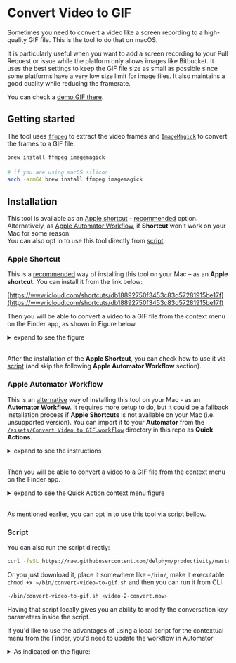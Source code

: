 # Convert Video to GIF

Sometimes you need to convert a video like a screen recording to a high-quality GIF file. This is the tool to do that on macOS.

It is particularly useful when you want to add a screen recording to your Pull Request or issue while the platform only allows images like Bitbucket.
It uses the best settings to keep the GIF file size as small as possible since some platforms have a very low size limit for image files. It also maintains a good quality while reducing the framerate.

You can check a [demo GIF there](https://github.com/friedrith/productivity/assets/4005226/e752691e-03d9-4a2e-9232-71f814e56b3c).

## Getting started

The tool uses [`ffmpeg`](https://ffmpeg.org/) to extract the video frames and [`ImageMagick`](https://imagemagick.org/) to convert the frames to a GIF file.

```bash
brew install ffmpeg imagemagick

# if you are using macOS silicon
arch -arm64 brew install ffmpeg imagemagick
```

## Installation
This tool is available as an [Apple shortcut](#apple-shortcut) - <ins>recommended</ins> option.<br>
Alternatively, as [Apple Automator Workflow](#apple-automator-workflow), if **Shortcut** won't work on your Mac for some reason.<br>
You can also opt in to use this tool directly from [script](#script).

### Apple Shortcut
This is a <ins>recommended</ins> way of installing this tool on your Mac – as an **Apple shortcut**.
You can install it from the link below:

[https://www.icloud.com/shortcuts/db18892750f3453c83d57281915be17f](https://www.icloud.com/shortcuts/db18892750f3453c83d57281915be17f)

Then you will be able to convert a video to a GIF file from the context menu on the Finder app, as shown in Figure below.

<details>
  <summary>expand to see the figure</summary>

  ![convert a video from the context menu](https://github.com/friedrith/productivity/assets/4005226/d9ff32f1-4a83-4409-ba1a-a3bae35df3d5)
</details><br>

After the installation of the **Apple Shortcut**, you can check how to use it via [script](#script) (and skip the following **Apple Automator Workflow** section).

### Apple Automator Workflow
This is an <ins>alternative</ins> way of installing this tool on your Mac - as an **Automator Workflow**. It requires more setup to do, but it could be a fallback installation process if **Apple Shortcuts** is not available on your Mac (i.e. unsupported version).
You can import it to your **Automator** from the
[`/assets/Convert Video to GIF.workflow`](./assets/Convert%20Video%20to%20GIF.workflow/)
directory in this repo as **Quick Actions**.

<details>
  <summary>expand to see the instructions</summary>

  #### Instructions how to import the workflow
  1. Download the `.workflow` directory:
  2. Move the Workflow to the Services Folder:<br>
     To access this directory, they can:
     - Open Finder.
     - Press `Command + Shift + G` and type `~/Library/Services/`.
  3. Enable the Quick Action:
     - Go to `System Preferences` > `Extensions` > `Finder Extensions` or `Services`.
     - Ensure the new workflow is enabled in the list<br>
      ![Finder extension](./assets/Finder_Extension.png)
  #### 4. Use the Quick Action:
  - The workflow will now be available in the Finder’s right-click `Quick Actions` menu for any compatible files.
</details><br>

Then you will be able to convert a video to a GIF file from the context menu on the Finder app.
<details>
  <summary>expand to see the Quick Action context menu figure</summary>

  ![convert a video from the context menu](./assets/Convert_Video_Context_menu.png)
</details><br>

As mentioned earlier, you can opt in to use this tool via [script](#script) bellow.

### Script

You can also run the script directly:

```bash
curl -fsSL https://raw.githubusercontent.com/delphym/productivity/master/convert-video-to-gif.sh | zsh -s -- <video-2-convert.mov>
```

Or you just download it, place it somewhere like `~/bin/`, make it executable `chmod +x ~/bin/convert-video-to-gif.sh` and then you can run it from CLI:
```bash
~/bin/convert-video-to-gif.sh <video-2-convert.mov>
```
Having that script locally gives you an ability to modify the conversation key parameters inside the script.

If you'd like to use the advantages of using a local script for the contextual menu from the Finder, you'd need to update the workflow in Automator
<details>
  <summary>As indicated on the figure:</summary>

  ![Atomator Workflow](./assets/Convert_Video_to_GIF_workflow.png)
</details>